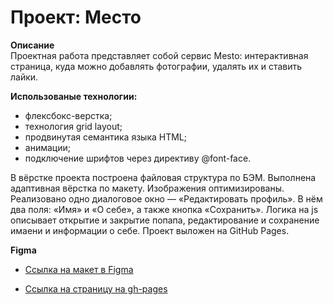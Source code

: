 # Проект: Место

**Описание**  
Проектная работа представляет собой сервис Mesto: интерактивная страница, куда можно добавлять фотографии, удалять их и ставить лайки.

**Использованые технологии:**
- флексбокс-верстка;
- технология grid layout;
- продвинутая семантика языка HTML;
- анимации;
- подключение шрифтов через директиву @font-face.

В вёрстке проекта построена файловая структура по БЭМ. Выполнена адаптивная вёрстка по макету. Изображения оптимизированы. Реализовано одно диалоговое окно — «Редактировать профиль». В нём два поля: «Имя» и «О себе», а также кнопка «Сохранить». Логика на js описывает открытие и закрытие попапа, редактирование и сохранение имаени и информации о себе. Проект выложен на GitHub Pages.

**Figma**

* [Ссылка на макет в Figma](https://www.figma.com/file/2cn9N9jSkmxD84oJik7xL7/JavaScript.-Sprint-4?node-id=0%3A1)

- [Ссылка на страницу на gh-pages](https://evsikovan.github.io/mesto/index.html)
